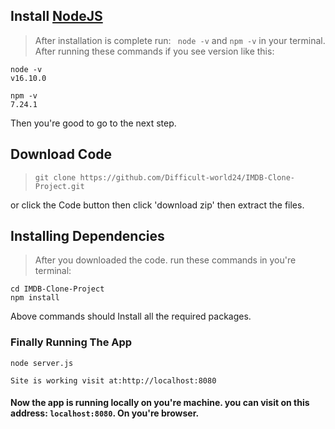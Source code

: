 ## Install [NodeJS](https://nodejs.org/en/)

> After installation is complete run: 
 ` node -v` and `npm -v` in your terminal.
 After running these commands if you see version like this: 
 ```
node -v
v16.10.0

npm -v 
7.24.1
```

Then you're good to go to the next step.

## Download Code
> `git clone https://github.com/Difficult-world24/IMDB-Clone-Project.git`

or click the Code button then click 'download zip' then extract the files.

## Installing Dependencies 
> After you downloaded the code. run these commands in you're terminal:

```
cd IMDB-Clone-Project
npm install
```
Above commands should Install all the required packages.


### Finally Running The App
```
node server.js

Site is working visit at:http://localhost:8080
```

#### Now the app is running locally on you're machine. you can visit on this address: `localhost:8080`. On you're browser.